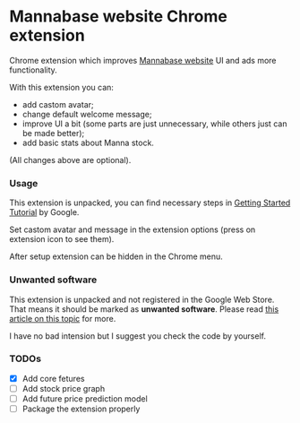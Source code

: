 # Mannabase website Chrome extension
Chrome extension which improves [Mannabase website](https://www.mannabase.com/?ref=6c3e877899) UI and ads more functionality.

With this extension you can:
- add castom avatar;
- change default welcome message;
- improve UI a bit (some parts are just unnecessary, while others just can be made better);
- add basic stats about Manna stock.

(All changes above are optional).

### Usage
This extension is unpacked, you can find necessary steps in [Getting Started Tutorial](https://developer.chrome.com/extensions/getstarted) by Google.

Set castom avatar and message in the extension options (press on extension icon to see them).

After setup extension can be hidden in the Chrome menu.

### Unwanted software
This extension is unpacked and not registered in the Google Web Store. That means it should be marked as **unwanted software**. Please read [this article on this topic](https://developer.chrome.com/apps/external_extensions) for more.

I have no bad intension but I suggest you check the code by yourself.

### TODOs
- [x] Add core fetures
- [ ] Add stock price graph
- [ ] Add future price prediction model
- [ ] Package the extension properly
